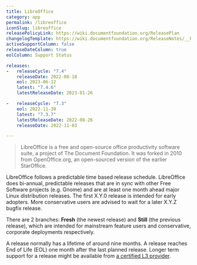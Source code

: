 ```yaml
---
title: LibreOffice
category: app
permalink: /libreoffice
iconSlug: libreoffice
releasePolicyLink: https://wiki.documentfoundation.org/ReleasePlan
changelogTemplate: https://wiki.documentfoundation.org/ReleaseNotes/__RELEASE_CYCLE__
activeSupportColumn: false
releaseDateColumn: true
eolColumn: Support Status

releases:
-   releaseCycle: "7.4"
    releaseDate: 2022-08-18
    eol: 2023-06-12
    latest: "7.4.6"
    latestReleaseDate: 2023-01-26

-   releaseCycle: "7.3"
    eol: 2022-11-30
    latest: "7.3.7"
    latestReleaseDate: 2022-08-26
    releaseDate: 2022-11-03

---
```


> LibreOffice is a free and open-source office productivity software suite, a project of The
> Document Foundation. It was forked in 2010 from OpenOffice.org, an open-sourced version of the
> earlier StarOffice.

LibreOffice follows a predictable time based release schedule. LibreOffice does bi-annual,
predictable releases that are in sync with other Free Software projects (e.g. Gnome) and are at
least one month ahead major Linux distribution releases. The first X.Y.0 release is intended for
early adopters. More conservative users are advised to wait for a later X.Y.Z bugfix release.

There are 2 branches: **Fresh** (the newest release) and **Still** (the previous release), which are
intended for mainstream feature users and conservative, corporate deployments respectively.

A release normally has a lifetime of around nine months. A release reaches End of Life (EOL) one
month after the last planned release. Longer term support for a release might be available from
[a certified L3 provider](https://www.documentfoundation.org/gethelp/developers/).
